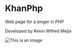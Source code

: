 # KhanPhp
Web page for a singer in PHP

Developed by Kevin Wifred Mejia 

![This is an image]([https://myoctocat.com/assets/images/base-octocat.svg](https://upload.wikimedia.org/wikipedia/commons/thumb/2/27/PHP-logo.svg/800px-PHP-logo.svg.png))
